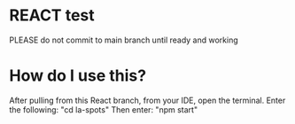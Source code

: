 # REACT test

PLEASE do not commit to main branch until ready and working

# How do I use this?

After pulling from this React branch, from your IDE, open the terminal.
Enter the following: "cd la-spots"
Then enter: "npm start"

